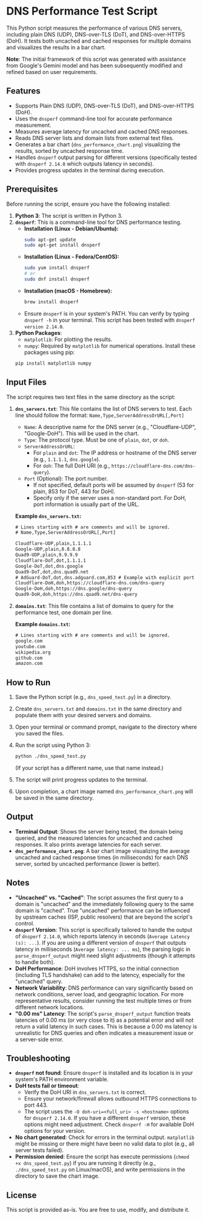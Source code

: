 # DNS Performance Test Script

This Python script measures the performance of various DNS servers, including plain DNS (UDP), DNS-over-TLS (DoT), and DNS-over-HTTPS (DoH). It tests both uncached and cached responses for multiple domains and visualizes the results in a bar chart.

**Note**: The initial framework of this script was generated with assistance from Google's Gemini model and has been subsequently modified and refined based on user requirements.

## Features

*   Supports Plain DNS (UDP), DNS-over-TLS (DoT), and DNS-over-HTTPS (DoH).
*   Uses the `dnsperf` command-line tool for accurate performance measurement.
*   Measures average latency for uncached and cached DNS responses.
*   Reads DNS server lists and domain lists from external text files.
*   Generates a bar chart (`dns_performance_chart.png`) visualizing the results, sorted by uncached response time.
*   Handles `dnsperf` output parsing for different versions (specifically tested with `dnsperf 2.14.0` which outputs latency in seconds).
*   Provides progress updates in the terminal during execution.

## Prerequisites

Before running the script, ensure you have the following installed:

1.  **Python 3**: The script is written in Python 3.
2.  **`dnsperf`**: This is a command-line tool for DNS performance testing.
    *   **Installation (Linux - Debian/Ubuntu):**
        ```bash
        sudo apt-get update
        sudo apt-get install dnsperf
        ```
    *   **Installation (Linux - Fedora/CentOS):**
        ```bash
        sudo yum install dnsperf 
        # or
        sudo dnf install dnsperf
        ```
    *   **Installation (macOS - Homebrew):**
        ```bash
        brew install dnsperf
        ```
    *   Ensure `dnsperf` is in your system's PATH. You can verify by typing `dnsperf -h` in your terminal. This script has been tested with `dnsperf version 2.14.0`.
3.  **Python Packages**:
    *   `matplotlib`: For plotting the results.
    *   `numpy`: Required by `matplotlib` for numerical operations.
    Install these packages using pip:
    ```bash
    pip install matplotlib numpy
    ```

## Input Files

The script requires two text files in the same directory as the script:

1.  **`dns_servers.txt`**:
    This file contains the list of DNS servers to test. Each line should follow the format:
    `Name,Type,ServerAddressOrURL[,Port]`

    *   `Name`: A descriptive name for the DNS server (e.g., "Cloudflare-UDP", "Google-DoH"). This will be used in the chart.
    *   `Type`: The protocol type. Must be one of `plain`, `dot`, or `doh`.
    *   `ServerAddressOrURL`:
        *   For `plain` and `dot`: The IP address or hostname of the DNS server (e.g., `1.1.1.1`, `dns.google`).
        *   For `doh`: The full DoH URI (e.g., `https://cloudflare-dns.com/dns-query`).
    *   `Port` (Optional): The port number.
        *   If not specified, default ports will be assumed by `dnsperf` (53 for plain, 853 for DoT, 443 for DoH).
        *   Specify only if the server uses a non-standard port. For DoH, port information is usually part of the URL.

    **Example `dns_servers.txt`:**
    ```txt
    # Lines starting with # are comments and will be ignored.
    # Name,Type,ServerAddressOrURL[,Port]

    Cloudflare-UDP,plain,1.1.1.1
    Google-UDP,plain,8.8.8.8
    Quad9-UDP,plain,9.9.9.9
    Cloudflare-DoT,dot,1.1.1.1
    Google-DoT,dot,dns.google
    Quad9-DoT,dot,dns.quad9.net
    # AdGuard-DoT,dot,dns.adguard.com,853 # Example with explicit port for DoT
    Cloudflare-DoH,doh,https://cloudflare-dns.com/dns-query
    Google-DoH,doh,https://dns.google/dns-query
    Quad9-DoH,doh,https://dns.quad9.net/dns-query
    ```

2.  **`domains.txt`**:
    This file contains a list of domains to query for the performance test, one domain per line.

    **Example `domains.txt`:**
    ```txt
    # Lines starting with # are comments and will be ignored.
    google.com
    youtube.com
    wikipedia.org
    github.com
    amazon.com
    ```

## How to Run

1.  Save the Python script (e.g., `dns_speed_test.py`) in a directory.
2.  Create `dns_servers.txt` and `domains.txt` in the same directory and populate them with your desired servers and domains.
3.  Open your terminal or command prompt, navigate to the directory where you saved the files.
4.  Run the script using Python 3:
    ```bash
    python ./dns_speed_test.py 
    ```
    (If your script has a different name, use that name instead.)

5.  The script will print progress updates to the terminal.
6.  Upon completion, a chart image named `dns_performance_chart.png` will be saved in the same directory.

## Output

*   **Terminal Output**: Shows the server being tested, the domain being queried, and the measured latencies for uncached and cached responses. It also prints average latencies for each server.
*   **`dns_performance_chart.png`**: A bar chart image visualizing the average uncached and cached response times (in milliseconds) for each DNS server, sorted by uncached performance (lower is better).

## Notes

*   **"Uncached" vs. "Cached"**: The script assumes the first query to a domain is "uncached" and the immediately following query to the same domain is "cached". True "uncached" performance can be influenced by upstream caches (ISP, public resolvers) that are beyond the script's control.
*   **`dnsperf` Version**: This script is specifically tailored to handle the output of `dnsperf 2.14.0`, which reports latency in seconds (`Average Latency (s): ...`). If you are using a different version of `dnsperf` that outputs latency in milliseconds (`Average latency: ... ms`), the parsing logic in `parse_dnsperf_output` might need slight adjustments (though it attempts to handle both).
*   **DoH Performance**: DoH involves HTTPS, so the initial connection (including TLS handshake) can add to the latency, especially for the "uncached" query.
*   **Network Variability**: DNS performance can vary significantly based on network conditions, server load, and geographic location. For more representative results, consider running the test multiple times or from different network locations.
*   **"0.00 ms" Latency**: The script's `parse_dnsperf_output` function treats latencies of 0.00 ms (or very close to it) as a potential error and will not return a valid latency in such cases. This is because a 0.00 ms latency is unrealistic for DNS queries and often indicates a measurement issue or a server-side error.

## Troubleshooting

*   **`dnsperf` not found**: Ensure `dnsperf` is installed and its location is in your system's PATH environment variable.
*   **DoH tests fail or timeout**:
    *   Verify the DoH URI in `dns_servers.txt` is correct.
    *   Ensure your network/firewall allows outbound HTTPS connections to port 443.
    *   The script uses the `-O doh-uri=<full_uri> -s <hostname>` options for `dnsperf 2.14.0`. If you have a different `dnsperf` version, these options might need adjustment. Check `dnsperf -H` for available DoH options for your version.
*   **No chart generated**: Check for errors in the terminal output. `matplotlib` might be missing or there might have been no valid data to plot (e.g., all server tests failed).
*   **Permission denied**: Ensure the script has execute permissions (`chmod +x dns_speed_test.py`) if you are running it directly (e.g., `./dns_speed_test.py` on Linux/macOS), and write permissions in the directory to save the chart image.

## License

This script is provided as-is. You are free to use, modify, and distribute it.